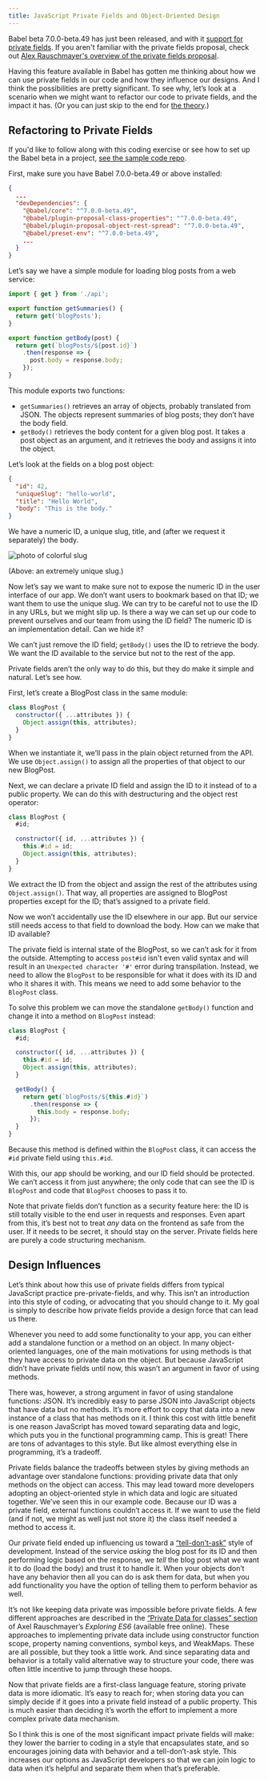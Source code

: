 ```yaml
---
title: JavaScript Private Fields and Object-Oriented Design
---
```


Babel beta 7.0.0-beta.49 has just been released, and with it [support for private fields](https://github.com/babel/babel/pull/7842). If you aren't familiar with the private fields proposal, check out [Alex Rauschmayer's overview of the private fields proposal](http://2ality.com/2017/07/class-fields.html).

Having this feature available in Babel has gotten me thinking about how we can use private fields in our code and how they influence our designs. And I think the possibilities are pretty significant. To see why, let’s look at a scenario when we might want to refactor our code to private fields, and the impact it has. (Or you can just skip to the end for [the theory](#design-influences).)

## Refactoring to Private Fields

If you'd like to follow along with this coding exercise or see how to set up the Babel beta in a project, [see the sample code repo](https://github.com/CodingItWrong/private-fields).

First, make sure you have Babel 7.0.0-beta.49 or above installed:

```json
{
  ...
  "devDependencies": {
    "@babel/core": "^7.0.0-beta.49",
    "@babel/plugin-proposal-class-properties": "^7.0.0-beta.49",
    "@babel/plugin-proposal-object-rest-spread": "^7.0.0-beta.49",
    "@babel/preset-env": "^7.0.0-beta.49",
    ...
  }
}
```

Let’s say we have a simple module for loading blog posts from a web service:

```javascript
import { get } from './api';

export function getSummaries() {
  return get('blogPosts');
}

export function getBody(post) {
  return get(`blogPosts/${post.id}`)
    .then(response => {
      post.body = response.body;
    });
}
```

This module exports two functions:

- `getSummaries()` retrieves an array of objects, probably translated from JSON. The objects represent summaries of blog posts; they don’t have the body field.
- `getBody()` retrieves the body content for a given blog post. It takes a post object as an argument, and it retrieves the body and assigns it into the object.

Let’s look at the fields on a blog post object:

```json
{
  "id": 42,
  "uniqueSlug": "hello-world",
  "title": "Hello World",
  "body": "This is the body."
}
```

We have a numeric ID, a unique slug, title, and (after we request it separately) the body.

![photo of colorful slug](/img/posts/private-fields/unique-slug.jpg)

(Above: an extremely unique slug.)

Now let’s say we want to make sure not to expose the numeric ID in the user interface of our app. We don’t want users to bookmark based on that ID; we want them to use the unique slug. We can try to be careful not to use the ID in any URLs, but we might slip up. Is there a way we can set up our code to prevent ourselves and our team from using the ID field? The numeric ID is an implementation detail. Can we hide it?

We can’t just remove the ID field; `getBody()` uses the ID to retrieve the body. We want the ID available to the service but not to the rest of the app.

Private fields aren’t the only way to do this, but they do make it simple and natural. Let’s see how.

First, let’s create a BlogPost class in the same module:

```javascript
class BlogPost {
  constructor({ ...attributes }) {
    Object.assign(this, attributes);
  }
}
```

When we instantiate it, we’ll pass in the plain object returned from the API. We use `Object.assign()` to assign all the properties of that object to our new BlogPost.

Next, we can declare a private ID field and assign the ID to it instead of to a public property. We can do this with destructuring and the object rest operator:

```javascript
class BlogPost {
  #id;

  constructor({ id, ...attributes }) {
    this.#id = id;
    Object.assign(this, attributes);
  }
}
```

We extract the ID from the object and assign the rest of the attributes using `Object.assign()`. That way, all properties are assigned to BlogPost properties except for the ID; that’s assigned to a private field.

Now we won’t accidentally use the ID elsewhere in our app. But our service still needs access to that field to download the body. How can we make that ID available?

The private field is internal state of the BlogPost, so we can’t ask for it from the outside. Attempting to access `post#id` isn't even valid syntax and will result in an `Unexpected character '#'` error during transpilation. Instead, we need to allow the `BlogPost` to be responsible for what it does with its ID and who it shares it with. This means we need to add some behavior to the `BlogPost` class.

To solve this problem we can move the standalone `getBody()` function and change it into a method on `BlogPost` instead:

```javascript
class BlogPost {
  #id;

  constructor({ id, ...attributes }) {
    this.#id = id;
    Object.assign(this, attributes);
  }

  getBody() {
    return get(`blogPosts/${this.#id}`)
      .then(response => {
        this.body = response.body;
      });
  }
}
```

Because this method is defined within the `BlogPost` class, it can access the `#id` private field using `this.#id`.

With this, our app should be working, and our ID field should be protected. We can’t access it from just anywhere; the only code that can see the ID is `BlogPost` and code that `BlogPost` chooses to pass it to.

Note that private fields don’t function as a security feature here: the ID is still totally visible to the end user in requests and responses. Even apart from this, it’s best not to treat *any* data on the frontend as safe from the user. If it needs to be secret, it should stay on the server. Private fields here are purely a code structuring mechanism.

## Design Influences

Let’s think about how this use of private fields differs from typical JavaScript practice pre-private-fields, and why. This isn’t an introduction into this style of coding, or advocating that you should change to it. My goal is simply to describe how private fields provide a design force that can lead us there.

Whenever you need to add some functionality to your app, you can either add a standalone function or a method on an object. In many object-oriented languages, one of the main motivations for using methods is that they have access to private data on the object. But because JavaScript didn’t have private fields until now, this wasn’t an argument in favor of using methods.

There was, however, a strong argument in favor of using standalone functions: JSON. It’s incredibly easy to parse JSON into JavaScript objects that have data but no methods. It’s more effort to copy that data into a new instance of a class that has methods on it. I think this cost with little benefit is one reason JavaScript has moved toward separating data and logic, which puts you in the functional programming camp. This is great! There are tons of advantages to this style. But like almost everything else in programming, it’s a tradeoff.

Private fields balance the tradeoffs between styles by giving methods an advantage over standalone functions: providing private data that only methods on the object can access. This may lead toward more developers adopting an object-oriented style in which data and logic are situated together. We’ve seen this in our example code. Because our ID was a private field, external functions couldn’t access it. If we want to use the field (and if not, we might as well just not store it) the class itself needed a method to access it.

Our private field ended up influencing us toward a [“tell-don’t-ask”](https://pragprog.com/articles/tell-dont-ask) style of development. Instead of the service *asking* the blog post for its ID and then performing logic based on the response, we *tell* the blog post what we want it to do (load the body) and trust it to handle it. When your objects don’t have any behavior then all you can do is ask them for data, but when you add functionality you have the option of telling them to perform behavior as well.

It’s not like keeping data private was impossible before private fields. A few different approaches are described in the [“Private Data for classes” section](http://exploringjs.com/es6/ch_classes.html#sec_private-data-for-classes) of Axel Rauschmayer’s _Exploring ES6_ (available free online). These approaches to implementing private data include using constructor function scope, property naming conventions, symbol keys, and WeakMaps. These are all possible, but they took a little work. And since separating data and behavior is a totally valid alternative way to structure your code, there was often little incentive to jump through these hoops.

Now that private fields are a first-class language feature, storing private data is more idiomatic. It’s easy to reach for; when storing data you can simply decide if it goes into a private field instead of a public property. This is much easier than deciding it’s worth the effort to implement a more complex private data mechanism.

So I think this is one of the most significant impact private fields will make: they lower the barrier to coding in a style that encapsulates state, and so encourages joining data with behavior and a tell-don’t-ask style. This increases our options as JavaScript developers so that we can join logic to data when it’s helpful and separate them when that’s preferable.
